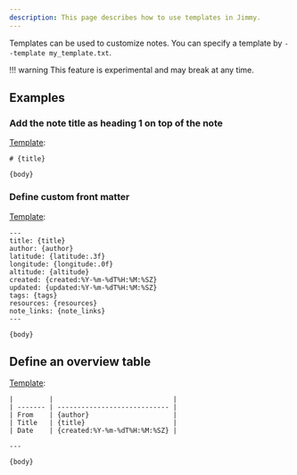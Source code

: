 ```yaml
---
description: This page describes how to use templates in Jimmy.
---
```


Templates can be used to customize notes. You can specify a template by `--template my_template.txt`.

!!! warning
    This feature is experimental and may break at any time.

## Examples

### Add the note title as heading 1 on top of the note

[Template](https://github.com/marph91/jimmy-test-data/blob/2a58f94f635ff4fcf940ab51551e7436d7d5c6cd/test_data/template/title_heading.txt):

```
# {title}

{body}
```

### Define custom front matter

[Template](https://github.com/marph91/jimmy-test-data/blob/2a58f94f635ff4fcf940ab51551e7436d7d5c6cd/test_data/template/custom_frontmatter.txt):

```
---
title: {title}
author: {author}
latitude: {latitude:.3f}
longitude: {longitude:.0f}
altitude: {altitude}
created: {created:%Y-%m-%dT%H:%M:%SZ}
updated: {updated:%Y-%m-%dT%H:%M:%SZ}
tags: {tags}
resources: {resources}
note_links: {note_links}
---

{body}
```

## Define an overview table

[Template](https://github.com/marph91/jimmy-test-data/blob/2a58f94f635ff4fcf940ab51551e7436d7d5c6cd/test_data/template/table.txt):

```
|         |                              |
| ------- | ---------------------------- |
| From    | {author}                     |
| Title   | {title}                      |
| Date    | {created:%Y-%m-%dT%H:%M:%SZ} |

---

{body}
```
